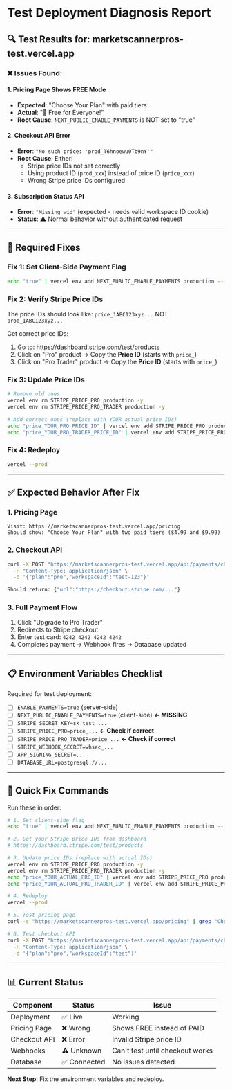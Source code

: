 # Test Deployment Diagnosis Report

## 🔍 Test Results for: marketscannerpros-test.vercel.app

### ❌ **Issues Found:**

#### 1. **Pricing Page Shows FREE Mode**
- **Expected**: "Choose Your Plan" with paid tiers
- **Actual**: "🎉 Free for Everyone!"
- **Root Cause**: `NEXT_PUBLIC_ENABLE_PAYMENTS` is NOT set to "true"

#### 2. **Checkout API Error**
- **Error**: `"No such price: 'prod_T6hnoewu0Tb9nY'"`
- **Root Cause**: Either:
  - Stripe price IDs not set correctly
  - Using product ID (`prod_xxx`) instead of price ID (`price_xxx`)
  - Wrong Stripe price IDs configured

#### 3. **Subscription Status API**
- **Error**: `"Missing wid"` (expected - needs valid workspace ID cookie)
- **Status**: ⚠️ Normal behavior without authenticated request

---

## 🔧 Required Fixes

### Fix 1: Set Client-Side Payment Flag
```bash
echo "true" | vercel env add NEXT_PUBLIC_ENABLE_PAYMENTS production --force
```

### Fix 2: Verify Stripe Price IDs
The price IDs should look like: `price_1ABC123xyz...` NOT `prod_1ABC123xyz...`

Get correct price IDs:
1. Go to: https://dashboard.stripe.com/test/products
2. Click on "Pro" product → Copy the **Price ID** (starts with `price_`)
3. Click on "Pro Trader" product → Copy the **Price ID** (starts with `price_`)

### Fix 3: Update Price IDs
```bash
# Remove old ones
vercel env rm STRIPE_PRICE_PRO production -y
vercel env rm STRIPE_PRICE_PRO_TRADER production -y

# Add correct ones (replace with YOUR actual price IDs)
echo "price_YOUR_PRO_PRICE_ID" | vercel env add STRIPE_PRICE_PRO production
echo "price_YOUR_PRO_TRADER_PRICE_ID" | vercel env add STRIPE_PRICE_PRO_TRADER production
```

### Fix 4: Redeploy
```bash
vercel --prod
```

---

## ✅ Expected Behavior After Fix

### 1. Pricing Page
```
Visit: https://marketscannerpros-test.vercel.app/pricing
Should show: "Choose Your Plan" with two paid tiers ($4.99 and $9.99)
```

### 2. Checkout API
```bash
curl -X POST "https://marketscannerpros-test.vercel.app/api/payments/checkout" \
  -H "Content-Type: application/json" \
  -d '{"plan":"pro","workspaceId":"test-123"}'

Should return: {"url":"https://checkout.stripe.com/..."}
```

### 3. Full Payment Flow
1. Click "Upgrade to Pro Trader"
2. Redirects to Stripe checkout
3. Enter test card: `4242 4242 4242 4242`
4. Completes payment → Webhook fires → Database updated

---

## 📋 Environment Variables Checklist

Required for test deployment:

- [ ] `ENABLE_PAYMENTS=true` (server-side)
- [ ] `NEXT_PUBLIC_ENABLE_PAYMENTS=true` (client-side) **← MISSING**
- [ ] `STRIPE_SECRET_KEY=sk_test_...`
- [ ] `STRIPE_PRICE_PRO=price_...` **← Check if correct**
- [ ] `STRIPE_PRICE_PRO_TRADER=price_...` **← Check if correct**
- [ ] `STRIPE_WEBHOOK_SECRET=whsec_...`
- [ ] `APP_SIGNING_SECRET=...`
- [ ] `DATABASE_URL=postgresql://...`

---

## 🚀 Quick Fix Commands

Run these in order:

```bash
# 1. Set client-side flag
echo "true" | vercel env add NEXT_PUBLIC_ENABLE_PAYMENTS production --force

# 2. Get your Stripe price IDs from dashboard
# https://dashboard.stripe.com/test/products

# 3. Update price IDs (replace with actual IDs)
vercel env rm STRIPE_PRICE_PRO production -y
vercel env rm STRIPE_PRICE_PRO_TRADER production -y
echo "price_YOUR_ACTUAL_PRO_ID" | vercel env add STRIPE_PRICE_PRO production
echo "price_YOUR_ACTUAL_PRO_TRADER_ID" | vercel env add STRIPE_PRICE_PRO_TRADER production

# 4. Redeploy
vercel --prod

# 5. Test pricing page
curl -s "https://marketscannerpros-test.vercel.app/pricing" | grep "Choose Your Plan"

# 6. Test checkout API
curl -X POST "https://marketscannerpros-test.vercel.app/api/payments/checkout" \
  -H "Content-Type: application/json" \
  -d '{"plan":"pro","workspaceId":"test"}'
```

---

## 📊 Current Status

| Component | Status | Issue |
|-----------|--------|-------|
| Deployment | ✅ Live | Working |
| Pricing Page | ❌ Wrong | Shows FREE instead of PAID |
| Checkout API | ❌ Error | Invalid Stripe price ID |
| Webhooks | ⚠️ Unknown | Can't test until checkout works |
| Database | ✅ Connected | No issues detected |

**Next Step**: Fix the environment variables and redeploy.
